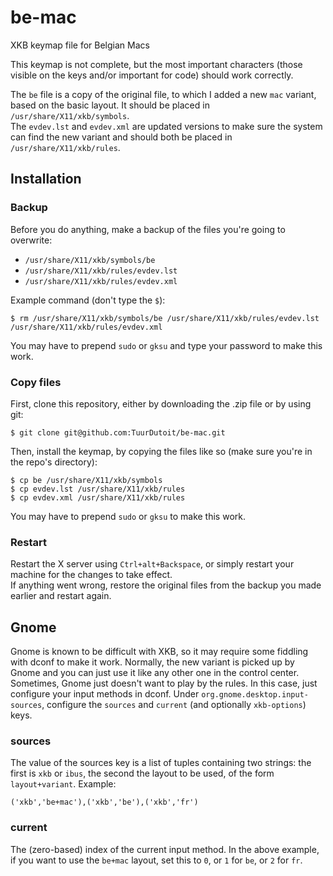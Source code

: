 # be-mac
XKB keymap file for Belgian Macs

This keymap is not complete, but the most important characters (those visible on the keys and/or important for code) should work correctly.

The `be` file is a copy of the original file, to which I added a new `mac` variant, based on the basic layout. It should be placed in `/usr/share/X11/xkb/symbols`.  
The `evdev.lst` and `evdev.xml` are updated versions to make sure the system can find the new variant and should both be placed in `/usr/share/X11/xkb/rules`.

## Installation
### Backup
Before you do anything, make a backup of the files you're going to overwrite:
  * `/usr/share/X11/xkb/symbols/be`
  * `/usr/share/X11/xkb/rules/evdev.lst`
  * `/usr/share/X11/xkb/rules/evdev.xml`

Example command (don't type the `$`):
```
$ rm /usr/share/X11/xkb/symbols/be /usr/share/X11/xkb/rules/evdev.lst /usr/share/X11/xkb/rules/evdev.xml
```
You may have to prepend `sudo` or `gksu` and type your password to make this work.

### Copy files
First, clone this repository, either by downloading the .zip file or by using git:
```
$ git clone git@github.com:TuurDutoit/be-mac.git
```

Then, install the keymap, by copying the files like so (make sure you're in the repo's directory):
```
$ cp be /usr/share/X11/xkb/symbols
$ cp evdev.lst /usr/share/X11/xkb/rules
$ cp evdev.xml /usr/share/X11/xkb/rules
```

You may have to prepend `sudo` or `gksu` to make this work.

### Restart
Restart the X server using `Ctrl+alt+Backspace`, or simply restart your machine for the changes to take effect.  
If anything went wrong, restore the original files from the backup you made earlier and restart again.


## Gnome
Gnome is known to be difficult with XKB, so it may require some fiddling with dconf to make it work. Normally, the new variant is picked up by Gnome and you can just use it like any other one in the control center. Sometimes, Gnome just doesn't want to play by the rules. In this case, just configure your input methods in dconf. Under `org.gnome.desktop.input-sources`, configure the `sources` and `current` (and optionally `xkb-options`) keys.

### sources
The value of the sources key is a list of tuples containing two strings: the first is `xkb` or `ibus`, the second the layout to be used, of the form `layout+variant`. Example:
```
('xkb','be+mac'),('xkb','be'),('xkb','fr')
```

### current
The (zero-based) index of the current input method. In the above example, if you want to use the `be+mac` layout, set this to `0`, or `1` for `be`, or `2` for `fr`.
